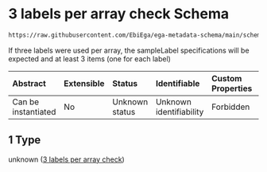 # 3 labels per array check Schema

```txt
https://raw.githubusercontent.com/EbiEga/ega-metadata-schema/main/schemas/EGA.assay.json#/properties/assayTypeSpecifications/properties/arrayAssaySpecifications/anyOf/1
```

If three labels were used per array, the sampleLabel specifications will be expected and at least 3 items (one for each label)

| Abstract            | Extensible | Status         | Identifiable            | Custom Properties | Additional Properties | Access Restrictions | Defined In                                                                 |
| :------------------ | :--------- | :------------- | :---------------------- | :---------------- | :-------------------- | :------------------ | :------------------------------------------------------------------------- |
| Can be instantiated | No         | Unknown status | Unknown identifiability | Forbidden         | Allowed               | none                | [EGA.assay.json\*](../../../schemas/EGA.assay.json "open original schema") |

## 1 Type

unknown ([3 labels per array check](ega-11-properties-assay-type-specifications-properties-specifications-of-an-array-assay-anyof-3-labels-per-array-check.md))
